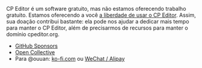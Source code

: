 
CP Editor é um software gratuito, mas não estamos oferecendo trabalho gratuito. Estamos oferecendo a você [a liberdade de usar o CP Editor](https://www.gnu.org/philosophy/free-sw.html). Assim, sua doação contribui bastante: ela pode nos ajudar a dedicar mais tempo para manter o CP Editor, além de precisarmos de recursos para manter o domínio cpeditor.org.

-   [GitHub Sponsors](https://github.com/sponsors/cpeditor)
-   [Open Collective](https://opencollective.com/cpeditor)
-   Para @ouuan: [ko-fi.com](https://ko-fi.com/ouuan) ou [WeChat / Alipay](https://ouuan.moe/sponsor?utm_source=cpeditor)

